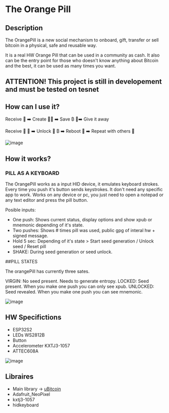 # The Orange Pill
## Description
The OrangePill is a new social mechanism to onboard, gift, transfer or sell bitcoin in a physical, safe and reusable way.

It is a real HW Orange Pill that can be used in a community as cash. It also can be the entry point for those who doesn't know anything about Bitcoin and the best, it can be used as many times you want. 

## ATTENTION! This project is still in developement and must be tested on tesnet

## How can I use it?
Receive 💊 ➡️ Create 🌱💦 ➡️ Save ₿ 🔐➡️ Give it away

Receive 🔐 💊 ➡️ Unlock 🌱 ₿ ➡️ Reboot 💊 ➡️ Repeat with others 🔄

![image](https://github.com/BitMaker-hub/orangePill/tree/master/IMAGES/OrangePill.png)


## How it works?
### PILL AS A KEYBOARD
The OrangePill works as a input HID device, it emulates keyboard strokes. Every time you push it's button sends keystrokes.
It don't need any specific app to work. Works on any device or pc, you just need to open a notepad or any text editor and press the pill button.

Posible inputs:

- One push:   Shows current status, display options and show xpub or mnemonic depending of it's state.
- Two pushes: Shows # times pill was used, public gpg of interal hw + signed message.
- Hold 5 sec: Depending of it's state > Start seed generation / Unlock seed / Reset pill
- SHAKE: During seed generation or seed unlock.


##PILL STATES

The orangePill has currently three sates.

VIRGIN: No seed present. Needs to generate entropy. 
LOCKED: Seed present. When you make one push you can only see xpub.
UNLOCKED: Seed revealed. When you make one push you can see mnemonic.

![image](https://github.com/BitMaker-hub/orangePill/tree/master/IMAGES/workflow.png)


## HW Specifictions
- ESP32S2
- LEDs WS2812B
- Button
- Accelerometer KXTJ3-1057
- ATTEC608A

![image](https://github.com/BitMaker-hub/orangePill/tree/master/IMAGES/hardware.gif)

## Libraires
- Main library -> <a href="https://www.arduino.cc/reference/en/libraries/ubitcoin/">uBitcoin</a>
- Adafruit_NeoPixel
- kxtj3-1057
- hidkeyboard
